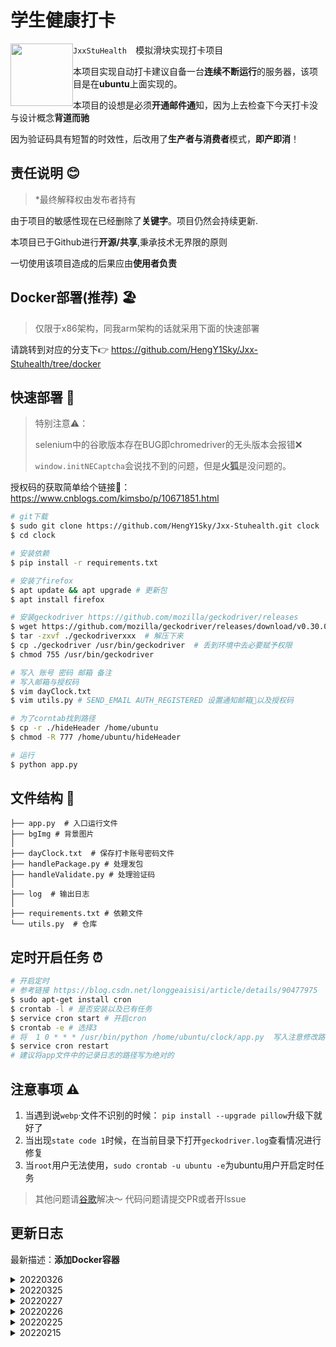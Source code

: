 #  学生健康打卡

<img src='https://img.shields.io/badge/Version-1.0.1-green' style='float:left; width:100px'/>

`JxxStuHealth  `模拟滑块实现打卡项目

本项目实现自动打卡建议自备一台**连续不断运行**的服务器，该项目是在**ubuntu**上面实现的。

本项目的设想是必须**开通邮件通**知，因为上去检查下今天打卡没与设计概念**背道而驰**

因为验证码具有短暂的时效性，后改用了**生产者与消费者**模式，**即产即消**！

##  责任说明 😊

> *最终解释权由发布者持有

由于项目的敏感性现在已经删除了**关键字**。项目仍然会持续更新.

本项目已于Github进行**开源/共享**,秉承技术无界限的原则

一切使用该项目造成的后果应由**使用者负责**

##  Docker部署(推荐) 🏖️

> 仅限于x86架构，同我arm架构的话就采用下面的快速部署

请跳转到对应的分支下👉 https://github.com/HengY1Sky/Jxx-Stuhealth/tree/docker

##  快速部署 🚀

> 特别注意⚠️：
>
> selenium中的谷歌版本存在BUG即chromedriver的无头版本会报错❌
>
> `window.initNECaptcha`会说找不到的问题，但是**火狐**是没问题的。

授权码的获取简单给个链接🔗： https://www.cnblogs.com/kimsbo/p/10671851.html

```bash
# git下载
$ sudo git clone https://github.com/HengY1Sky/Jxx-Stuhealth.git clock
$ cd clock

# 安装依赖
$ pip install -r requirements.txt

# 安装了firefox
$ apt update && apt upgrade # 更新包 
$ apt install firefox

# 安装geckodriver https://github.com/mozilla/geckodriver/releases
$ wget https://github.com/mozilla/geckodriver/releases/download/v0.30.0/geckodriver-v0.30.0-linux64.tar.gz
$ tar -zxvf ./geckodriverxxx  # 解压下来
$ cp ./geckodriver /usr/bin/geckodriver  # 丢到环境中去必要赋予权限
$ chmod 755 /usr/bin/geckodriver

# 写入 账号 密码 邮箱 备注
# 写入邮箱与授权码
$ vim dayClock.txt
$ vim utils.py # SEND_EMAIL AUTH_REGISTERED 设置通知邮箱📮以及授权码

# 为了corntab找到路径
$ cp -r ./hideHeader /home/ubuntu
$ chmod -R 777 /home/ubuntu/hideHeader

# 运行
$ python app.py
```

## 文件结构 📁

```
├── app.py  # 入口运行文件
├── bgImg # 背景图片
│
├── dayClock.txt  # 保存打卡账号密码文件
├── handlePackage.py # 处理发包
├── handleValidate.py # 处理验证码
│
├── log  # 输出日志
│   
├── requirements.txt # 依赖文件
└── utils.py  # 仓库
```

##  定时开启任务 ⏰

```bash
# 开启定时
# 参考链接 https://blog.csdn.net/longgeaisisi/article/details/90477975
$ sudo apt-get install cron
$ crontab -l # 是否安装以及已有任务
$ service cron start # 开启cron
$ crontab -e # 选择3
# 将  1 0 * * * /usr/bin/python /home/ubuntu/clock/app.py  写入注意修改路径
$ service cron restart
# 建议将app文件中的记录日志的路径写为绝对的
```

##  注意事项 ⚠️

1. 当遇到说`webp`·文件不识别的时候： `pip install --upgrade pillow`升级下就好了
2. 当出现`state code 1`时候，在当前目录下打开`geckodriver.log`查看情况进行修复
3. 当`root`用户无法使用，`sudo crontab -u ubuntu -e`为ubuntu用户开启定时任务

> 其他问题请[谷歌](https://www.google.com.hk/)解决～ 代码问题请提交PR或者开Issue

##  更新日志

最新描述：**添加Docker容器**

<details>
<summary>20220326</summary>
<h3>添加Docker容器</h3>

为了快速上手使用，造福大家免除配置环境的烦恼。
~~被迫~~花了点时间搭建了个容器，记得点个星星。
</details>

<details>
<summary>20220325</summary>
<h3>添加表格参数</h3>

新的表格出现了早/中/晚的昨日测量数据
现在已经加上且附带35.5-36.5的随机体温
</details>


<details>
<summary>20220227</summary>
<h3>紧急修复Crontab问题</h3>

加入拓展之后并在Crontab下执行会路径发生问题，经过我的排查在当前文件夹下使用 `cp -r ./hideHeader /home/ubuntu`并赋予执行权限 `chmod -R 777 /home/ubuntu/hideHeader`即可。至于路径不统一，查看[我的博客](https://hengy1.top/article/2c7b2295.html)简单配置即可找到问题所在。
</details>

<details>
<summary>20220226</summary>
<h3>重构发包与修改日志记录</h3>

当初年少不懂事，写的代码自尝苦果，写的不好自己现在重新写下。
新版发出，敬请谅解，多多指教～

- 重构发包
- 修改日志记录
</details>

<details>
<summary>20220225</summary>
<h3>修改方式以及优化部分代码</h3>

受到小透明的启发，发现利用油猴方式是可以在不降低版本的情况下进行浏览器头部的绕过，以及发现部分代码存在可以优化空间。
正如小透明所说，降低版本是一个不明智的决定，抱歉～

- 添加上了绕过方式
- 添加了Logging日志记录格式
- 暂时修复Connection aborted
</details>

<details><summary>20220215</summary>
<h3>动模块检测window.navigator修复(废弃)</h3>

收到邮箱错误，上去Debug发现只要是自动浏览器总是错的，不可能是对的。由于issue#1680  链接：https://github.com/mozilla/geckodriver/issues/1680

**作者在上面说**：And that is because the WebDriver spec defines that property on the Navigator object, which has to be set to true 
when tests are running with webdriver enabled. **即在88.0版本以上之后geckodriver不提供window.navigator.webdriver设置为None**

如果我发现有像谷歌存在`execute_cdp_cmd`的方法**我会第一时间更新**，所以总的思路已经有了。

``` bash
$ apt remove firefox # 卸载最新版本的firefox
$ wget https://ftp.mozilla.org/pub/firefox/releases/87.0b1/linux-x86_64/zh-CN/firefox-87.0b1.tar.bz2
$ tar -jxvf firefox-87.0b1.tar.bz2 # 会有个firefox文件
$ cd firefox
$ ./firefox --version # 查看版本
$ pwd # 查看firefox在哪里
$ sudo echo "export PATH=/home/ubuntu/firefox:$PATH" >  /etc/profile # 写入
$ source /etc/profile
$ firefox --version # 查看版本
$ python handleValidate.py # 如果为None就是成功了的(执行时注意用户)
# 关闭自动更新 https://blog.csdn.net/yu1014745867/article/details/79639440
$ crontab -e # 重新编辑
# 1 0 * * * . /etc/profile;/usr/bin/python /home/ubuntu/clock/app.py 将这句话改成你的对应路径写入
```
